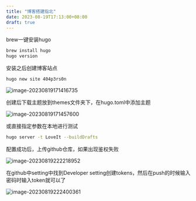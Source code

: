 ```yaml
---
title: "博客搭建指北"
date: 2023-08-19T17:13:00+08:00
draft: true
---
```


brew一键安装hugo

```bash
brew install hugo
hugo version
```

安装之后创建博客站点

```bash
hugo new site 404p3rs0n
```

![image-20230819171416735](/Users/21r000/21r000Sec/404p3rs0n/content/posts/images/博客搭建指北/image-20230819171416735.png)

创建后下载主题放到themes文件夹下，在hugo.toml中添加主题

![image-20230819171457600](/Users/21r000/21r000Sec/404p3rs0n/content/posts/images/博客搭建指北/image-20230819171457600.png)

或直接指定参数在本地进行测试

```bash
hugo server -t LoveIt --buildDrafts
```

配置成功后，上传github仓库，如果出现鉴权失败

![image-20230819222218952](/Users/21r000/21r000Sec/404p3rs0n/content/posts/images/博客搭建指北/image-20230819222218952.png)

在github中setting中找到Developer setting创建tokens，然后在push的时候输入密码时输入token就可以了

![image-20230819222400361](/Users/21r000/21r000Sec/404p3rs0n/content/posts/images/博客搭建指北/image-20230819222400361.png)
